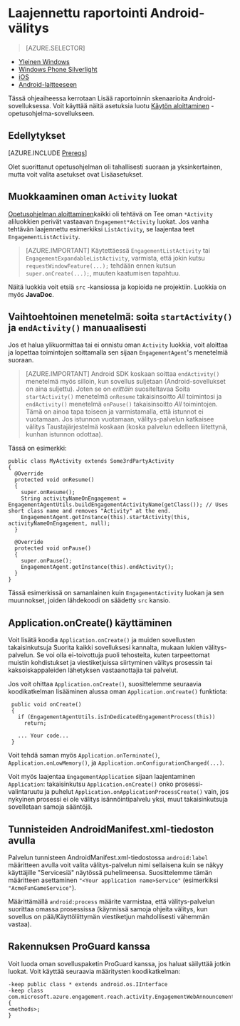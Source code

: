 <properties
    pageTitle="Azure Mobile välitys Android SDK raportoinnin Lisäasetukset"
    description="Tässä artikkelissa kuvataan Lisäasetukset raportoinnin sieppaaminen analytics Azure Mobile välitys Android SDK varten"
    services="mobile-engagement"
    documentationCenter="mobile"
    authors="piyushjo"
    manager="erikre"
    editor="" />

<tags
    ms.service="mobile-engagement"
    ms.workload="mobile"
    ms.tgt_pltfrm="mobile-android"
    ms.devlang="Java"
    ms.topic="article"
    ms.date="08/10/2016"
    ms.author="piyushjo;ricksal" />

# <a name="advanced-reporting-with-engagement-on-android"></a>Laajennettu raportointi Android-välitys

> [AZURE.SELECTOR]
- [Yleinen Windows](mobile-engagement-windows-store-integrate-engagement.md)
- [Windows Phone Silverlight](mobile-engagement-windows-phone-integrate-engagement.md)
- [iOS](mobile-engagement-ios-integrate-engagement.md)
- [Android-laitteeseen](mobile-engagement-android-advanced-reporting.md)

Tässä ohjeaiheessa kerrotaan Lisää raportoinnin skenaarioita Android-sovelluksessa. Voit käyttää näitä asetuksia luotu [Käytön aloittaminen](mobile-engagement-android-get-started.md) -opetusohjelma-sovellukseen.

## <a name="prerequisites"></a>Edellytykset

[AZURE.INCLUDE [Prereqs](../../includes/mobile-engagement-android-prereqs.md)]

Olet suorittanut opetusohjelman oli tahallisesti suoraan ja yksinkertainen, mutta voit valita asetukset ovat Lisäasetukset.

## <a name="modifying-your-activity-classes"></a>Muokkaaminen oman `Activity` luokat

[Opetusohjelman aloittaminen](mobile-engagement-android-get-started.md)kaikki oli tehtävä on Tee oman `*Activity` aliluokkien perivät vastaavan `Engagement*Activity` luokat. Jos vanha tehtävän laajennettu esimerkiksi `ListActivity`, se laajentaa teet `EngagementListActivity`.

> [AZURE.IMPORTANT] Käytettäessä `EngagementListActivity` tai `EngagementExpandableListActivity`, varmista, että jokin kutsu `requestWindowFeature(...);` tehdään ennen kutsun `super.onCreate(...);`, muuten kaatumisen tapahtuu.

Näitä luokkia voit etsiä `src` -kansiossa ja kopioida ne projektiin. Luokkia on myös **JavaDoc**.

## <a name="alternate-method-call-startactivity-and-endactivity-manually"></a>Vaihtoehtoinen menetelmä: soita `startActivity()` ja `endActivity()` manuaalisesti

Jos et halua ylikuormittaa tai ei onnistu oman `Activity` luokkia, voit aloittaa ja lopettaa toimintojen soittamalla sen sijaan `EngagementAgent`'s menetelmiä suoraan.

> [AZURE.IMPORTANT] Android SDK koskaan soittaa `endActivity()` menetelmä myös silloin, kun sovellus suljetaan (Android-sovellukset on aina suljettu). Joten se on *erittäin* suositeltavaa Soita `startActivity()` menetelmä `onResume` takaisinsoitto *All* toimintosi ja `endActivity()` menetelmä `onPause()` takaisinsoitto *All* toimintojen. Tämä on ainoa tapa toiseen ja varmistamalla, että istunnot ei vuotamaan. Jos istunnon vuotamaan, välitys-palvelun katkaisee välitys Taustajärjestelmä koskaan (koska palvelun edelleen liitettynä, kunhan istunnon odottaa).

Tässä on esimerkki:

    public class MyActivity extends Some3rdPartyActivity
    {
      @Override
      protected void onResume()
      {
        super.onResume();
        String activityNameOnEngagement = EngagementAgentUtils.buildEngagementActivityName(getClass()); // Uses short class name and removes "Activity" at the end.
        EngagementAgent.getInstance(this).startActivity(this, activityNameOnEngagement, null);
      }

      @Override
      protected void onPause()
      {
        super.onPause();
        EngagementAgent.getInstance(this).endActivity();
      }
    }

Tässä esimerkissä on samanlainen kuin `EngagementActivity` luokan ja sen muunnokset, joiden lähdekoodi on säädetty `src` kansio.

## <a name="using-applicationoncreate"></a>Application.onCreate() käyttäminen

Voit lisätä koodia `Application.onCreate()` ja muiden sovellusten takaisinkutsuja Suorita kaikki sovelluksesi kannalta, mukaan lukien välitys-palvelun. Se voi olla ei-toivottuja puoli tehosteita, kuten tarpeettomat muistin kohdistukset ja viestiketjuissa siirtyminen välitys prosessin tai kaksoiskappaleiden lähetyksen vastaanottajia tai palvelut.

Jos voit ohittaa `Application.onCreate()`, suosittelemme seuraavia koodikatkelman lisääminen alussa oman `Application.onCreate()` funktiota:

     public void onCreate()
     {
       if (EngagementAgentUtils.isInDedicatedEngagementProcess(this))
         return;

       ... Your code...
     }

Voit tehdä saman myös `Application.onTerminate()`, `Application.onLowMemory()`, ja `Application.onConfigurationChanged(...)`.

Voit myös laajentaa `EngagementApplication` sijaan laajentaminen `Application`: takaisinkutsu `Application.onCreate()` onko prosessi-valintaruutu ja puhelut `Application.onApplicationProcessCreate()` vain, jos nykyinen prosessi ei ole välitys isännöintipalvelu yksi, muut takaisinkutsuja sovelletaan samoja sääntöjä.

## <a name="tags-in-the-androidmanifestxml-file"></a>Tunnisteiden AndroidManifest.xml-tiedoston avulla

Palvelun tunnisteen AndroidManifest.xml-tiedostossa `android:label` määritteen avulla voit valita välitys-palvelun nimi sellaisena kuin se näkyy käyttäjille "Servicesiä" näytössä puhelimeensa. Suosittelemme tämän määritteen asettaminen `"<Your application name>Service"` (esimerkiksi `"AcmeFunGameService"`).

Määrittämällä `android:process` määrite varmistaa, että välitys-palvelun suorittaa omassa prosessissa (käynnissä samoja ohjeita välitys, kun sovellus on pää/Käyttöliittymän viestiketjun mahdollisesti vähemmän vastaa).

## <a name="building-with-proguard"></a>Rakennuksen ProGuard kanssa

Voit luoda oman sovelluspaketin ProGuard kanssa, jos haluat säilyttää jotkin luokat. Voit käyttää seuraavia määritysten koodikatkelman:

    -keep public class * extends android.os.IInterface
    -keep class com.microsoft.azure.engagement.reach.activity.EngagementWebAnnouncementActivity$EngagementReachContentJS {
    <methods>;
    }
